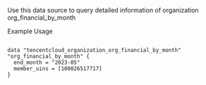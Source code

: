 Use this data source to query detailed information of organization org_financial_by_month

Example Usage

```hcl

data "tencentcloud_organization_org_financial_by_month" "org_financial_by_month" {
  end_month = "2023-05"
  member_uins = [100026517717]
}
```